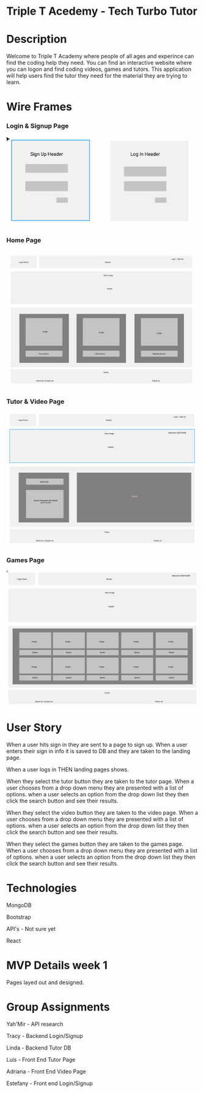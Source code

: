 # Triple T Acedemy - Tech Turbo Tutor

# Description
Welcome to Triple T Academy where people of all ages and experince can find the coding help they need. You can find an interactive website where you can logon and find coding videos, games and tutors.  This application will help users find the tutor they need for the material they are trying to learn.

# Wire Frames
### Login & Signup Page
![](assets/loginSignup.jpg)
### Home Page
![](assets/homePage.jpg)
### Tutor & Video Page
![](assets/tutorVideoPages.jpg)
### Games Page
![](assets/gamePage.jpg)



# User Story
When a user hits sign in they are sent to a page to sign up.
When a user enters their sign in info it is saved to DB and they are taken to the landing page.

When a user logs in THEN landing pages shows.

When they select the tutor button they are taken to the tutor page.
When a user chooses from a drop down menu they are presented with a list of options.
when a user selects an option from the drop down list they then click the search button and see their results.

When they select the video button they are taken to the video page.
When a user chooses from a drop down menu they are presented with a list of options.
when a user selects an option from the drop down list they then click the search button and see their results.

When they select the games button they are taken to the games page.
When a user chooses from a drop down menu they are presented with a list of options.
when a user selects an option from the drop down list they then click the search button and see their results.

# Technologies

MongoDB

Bootstrap

API's - Not sure yet

React

# MVP Details week 1

Pages layed out and designed.

# Group Assignments

 Yah'Mir - API research

 Tracy - Backend Login/Signup

 Linda - Backend Tutor DB

 Luis - Front End Tutor Page
 
 Adriana - Front End Video Page

 Estefany - Front end Login/Signup


